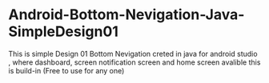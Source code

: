 # Android-Bottom-Nevigation-Java-SimpleDesign01
This is simple Design 01 Bottom Nevigation creted in java for android studio , where dashboard, screen notification screen and home screen avalible this is build-in (Free to use for any one)
